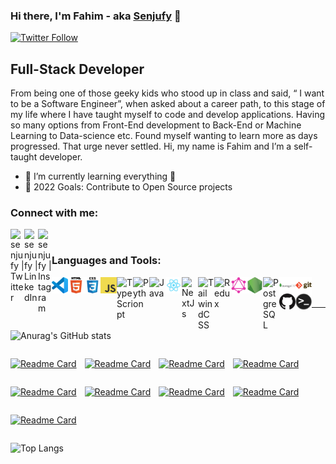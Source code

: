 ### Hi there, I'm Fahim - aka [Senjufy][website] 👋

[![Twitter Follow](https://img.shields.io/twitter/follow/Fahim_senju?color=1DA1F2&logo=twitter&style=for-the-badge)](https://twitter.com/intent/follow?original_referer=https%3A%2F%2Fgithub.com%2FcodeSTACKr&screen_name=Fahim_senju)

## Full-Stack Developer

From being one of those geeky kids who stood up in class and said, “ I want to be a Software Engineer”,
when asked about a career path, to this stage of my life where I have taught myself to code and develop
applications. Having so many options from Front-End development to Back-End or Machine Learning
to Data-science etc. Found myself wanting to learn more as days progressed. That urge never settled.
Hi, my name is Fahim and I’m a self-taught developer.

- 🌱 I’m currently learning everything 🤣
- 🥅 2022 Goals: Contribute to Open Source projects

### Connect with me:

[<img align="left" alt="senjufy | Twitter" width="22px" src="https://cdn1.iconfinder.com/data/icons/logotypes/32/square-twitter-512.png" />][twitter]
[<img align="left" alt="senjufy  | LinkedIn" width="22px" src="https://cdn1.iconfinder.com/data/icons/logotypes/32/square-linkedin-512.png" />][website]
[<img align="left" alt="senjufy  | Instagram" width="22px" src="https://cdn2.iconfinder.com/data/icons/social-icons-33/128/Instagram-512.png" />][instagram]

<br />

### Languages and Tools:

<img align="left" alt="Visual Studio Code" width="26px" src="https://raw.githubusercontent.com/github/explore/80688e429a7d4ef2fca1e82350fe8e3517d3494d/topics/visual-studio-code/visual-studio-code.png" />
<img align="left" alt="HTML5" width="26px" src="https://raw.githubusercontent.com/github/explore/80688e429a7d4ef2fca1e82350fe8e3517d3494d/topics/html/html.png" />
<img align="left" alt="CSS3" width="26px" src="https://raw.githubusercontent.com/github/explore/80688e429a7d4ef2fca1e82350fe8e3517d3494d/topics/css/css.png" />
<img align="left" alt="JavaScript" width="26px" src="https://raw.githubusercontent.com/github/explore/80688e429a7d4ef2fca1e82350fe8e3517d3494d/topics/javascript/javascript.png" />
<img align="left" alt="TypeScript" width="26px" src="https://raw.githubusercontent.com/igniteram/protractor-cli/HEAD/images/typescript.png" />
<img align="left" alt="Python" width="26px" src="https://upload.wikimedia.org/wikipedia/commons/thumb/c/c3/Python-logo-notext.svg/1200px-Python-logo-notext.svg.png" />
<img align="left" alt="Java" width="26px" src="https://cdn.worldvectorlogo.com/logos/java.svg" />
<img align="left" alt="React" width="26px" src="https://raw.githubusercontent.com/github/explore/80688e429a7d4ef2fca1e82350fe8e3517d3494d/topics/react/react.png" />
<img align="left" alt="NextJs" width="26px" src="https://iconape.com/wp-content/files/gm/82643/svg/next-js.svg" />
<img align="left" alt="TailwindCSS" width="26px" src="https://vasterra.com/blog/wp-content/uploads/2021/08/Tailwind-img.png" />
<img align="left" alt="Redux" width="26px" src="https://encrypted-tbn0.gstatic.com/images?q=tbn:ANd9GcRYt62H1Y4Few9Yvkbh5WbnyuWkgkKQtn51bfAtDrnsWWby-mMJlSePh88PNGr3JGKbBcw&usqp=CAU" />
<img align="left" alt="GraphQL" width="26px" src="https://raw.githubusercontent.com/github/explore/80688e429a7d4ef2fca1e82350fe8e3517d3494d/topics/graphql/graphql.png" />
<img align="left" alt="Node.js" width="26px" src="https://raw.githubusercontent.com/github/explore/80688e429a7d4ef2fca1e82350fe8e3517d3494d/topics/nodejs/nodejs.png" />
<img align="left" alt="PostgreSQL" width="26px" src="https://upload.wikimedia.org/wikipedia/commons/thumb/2/29/Postgresql_elephant.svg/1200px-Postgresql_elephant.svg.png" />
<img align="left" alt="MongoDB" width="26px" src="https://raw.githubusercontent.com/github/explore/80688e429a7d4ef2fca1e82350fe8e3517d3494d/topics/mongodb/mongodb.png" />
<img align="left" alt="Git" width="26px" src="https://raw.githubusercontent.com/github/explore/80688e429a7d4ef2fca1e82350fe8e3517d3494d/topics/git/git.png" />
<img align="left" alt="GitHub" width="26px" src="https://raw.githubusercontent.com/github/explore/78df643247d429f6cc873026c0622819ad797942/topics/github/github.png" />
<img align="left" alt="Terminal" width="26px" src="https://raw.githubusercontent.com/github/explore/80688e429a7d4ef2fca1e82350fe8e3517d3494d/topics/terminal/terminal.png" />

<br />
<br />

---

![Anurag's GitHub stats](https://github-readme-stats.vercel.app/api?username=senjufy&hide=stars)

<data>

[![Readme Card](https://github-readme-stats.vercel.app/api/pin/?username=senjufy&repo=image-scraper)](https://github.com/senjufy/image-scraper)

[![Readme Card](https://github-readme-stats.vercel.app/api/pin/?username=senjufy&repo=facebook-clone)](https://github.com/senjufy/facebook-clone)

[![Readme Card](https://github-readme-stats.vercel.app/api/pin/?username=senjufy&repo=workflow)](https://github.com/senjufy/workflow)

[![Readme Card](https://github-readme-stats.vercel.app/api/pin/?username=senjufy&repo=amazon-MERN)](https://github.com/senjufy/amazon-MERN)

[![Readme Card](https://github-readme-stats.vercel.app/api/pin/?username=senjufy&repo=task-man)](https://github.com/senjufy/task-man)

[![Readme Card](https://github-readme-stats.vercel.app/api/pin/?username=senjufy&repo=netflix-clone)](https://github.com/senjufy/netflix-Clone)

[![Readme Card](https://github-readme-stats.vercel.app/api/pin/?username=senjufy&repo=disneyPlus-clone)](https://github.com/senjufy/disneyPlus-clone)

[![Readme Card](https://github-readme-stats.vercel.app/api/pin/?username=senjufy&repo=PassGen)](https://github.com/senjufy/PassGen)

[![Readme Card](https://github-readme-stats.vercel.app/api/pin/?username=senjufy&repo=spaceX-clone)](https://github.com/senjufy/spaceX-clone)

</data>

![Top Langs](https://github-readme-stats.vercel.app/api/top-langs/?username=senjufy&layout=compact)

[website]: https://www.linkedin.com/in/fahim-islam-b53265209/
[twitter]: https://twitter.com/Fahim_senju
[instagram]: https://www.instagram.com/f.senju/

<style>
    data {
        display: flex;
        flex-wrap: wrap;
        column-gap: 13px;
        background-color: transparent;
    }
</style>
